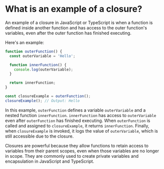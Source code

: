 # What is an example of a closure?

An example of a closure in JavaScript or TypeScript is when a function is defined inside another function and has access to the outer function's variables, even after the outer function has finished executing.

Here's an example:

```typescript
function outerFunction() {
  const outerVariable = 'Hello';

  function innerFunction() {
    console.log(outerVariable);
  }

  return innerFunction;
}

const closureExample = outerFunction();
closureExample(); // Output: Hello
```

In this example, `outerFunction` defines a variable `outerVariable` and a nested function `innerFunction`. `innerFunction` has access to `outerVariable` even after `outerFunction` has finished executing. When `outerFunction` is called and assigned to `closureExample`, it returns `innerFunction`. Finally, when `closureExample` is invoked, it logs the value of `outerVariable`, which is still accessible due to the closure.

Closures are powerful because they allow functions to retain access to variables from their parent scopes, even when those variables are no longer in scope. They are commonly used to create private variables and encapsulation in JavaScript and TypeScript.